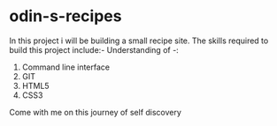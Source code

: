 # odin-s-recipes
In this project i will be building a small recipe site.
The skills required to build this project include:-
Understanding of -:
1. Command line interface 
2. GIT 
3. HTML5 
4. CSS3

Come with me on this journey of self discovery